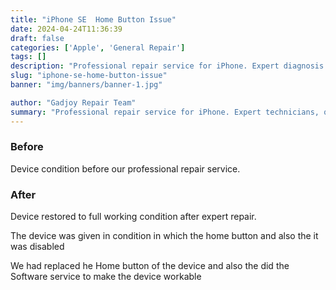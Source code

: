 ```yaml
---
title: "iPhone SE  Home Button Issue"
date: 2024-04-24T11:36:39
draft: false
categories: ['Apple', 'General Repair']
tags: []
description: "Professional repair service for iPhone. Expert diagnosis and quality repairs in Bangalore."
slug: "iphone-se-home-button-issue"
banner: "img/banners/banner-1.jpg"

author: "Gadjoy Repair Team"
summary: "Professional repair service for iPhone. Expert technicians, quality parts, warranty included."
---
```


### Before

Device condition before our professional repair service.

### After

Device restored to full working condition after expert repair.

The device was given in condition in which the home button and also the it was disabled

We had replaced he Home button of the device and also the did the Software service to make the device workable